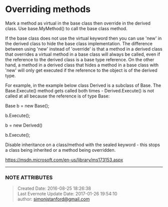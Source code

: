 # Overriding methods

Mark a method as virtual in the base class then override in the derived class.
Use base.MyMethod() to call the base class method.  

  

If the base class does not use the virtual keyword then you can use 'new' in
the derived class to hide the base class implementation. The difference
between using 'new' instead of 'override' is that a method in a derived class
that overrides a virtual method in a base class will always be called, even if
the reference to the derived class is a base type reference. On the other
hand, a method in a derived class that hides a method in a base class with
'new' will only get executed if the reference to the object is of the derived
type.

  

For example, in the example below class Derived is a subclass of Base. The
Base.Execute() method gets called both times - Derived.Execute() is not called
at all because the reference is of type Base:

  

Base b = new Base();

b.Execute();

b = new Derived()

b.Execute();

  

Disable inheritance on a class/method with the sealed keyword - this stops a
class being inherited or a method being overridden.

  

<https://msdn.microsoft.com/en-us/library/ms173153.aspx>


---
### NOTE ATTRIBUTES
>Created Date: 2016-08-25 18:26:38  
>Last Evernote Update Date: 2017-01-26 19:54:10  
>author: simonjstanford@gmail.com  